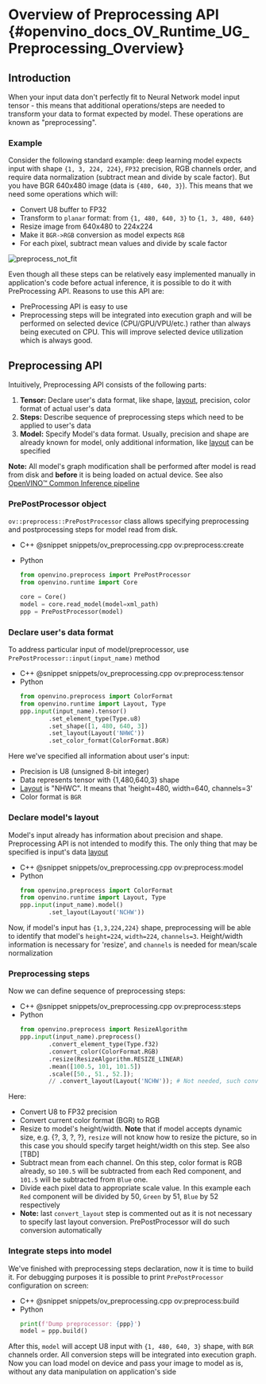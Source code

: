 # Overview of Preprocessing API {#openvino_docs_OV_Runtime_UG_Preprocessing_Overview}

## Introduction

When your input data don't perfectly fit to Neural Network model input tensor - this means that additional operations/steps are needed to transform your data to format expected by model. These operations are known as "preprocessing".

### Example
Consider the following standard example: deep learning model expects input with shape `{1, 3, 224, 224}`, `FP32` precision, RGB channels order, and require data normalization (subtract mean and divide by scale factor). But you have BGR 640x480 image (data is `{480, 640, 3}`). This means that we need some operations which will:
 - Convert U8 buffer to FP32
 - Transform to `planar` format: from `{1, 480, 640, 3}` to `{1, 3, 480, 640}`
 - Resize image from 640x480 to 224x224
 - Make it `BGR->RGB` conversion as model expects `RGB`
 - For each pixel, subtract mean values and divide by scale factor

![preprocess_not_fit]


Even though all these steps can be relatively easy implemented manually in application's code before actual inference, it is possible to do it with PreProcessing API. Reasons to use this API are:
 - PreProcessing API is easy to use
 - Preprocessing steps will be integrated into execution graph and will be performed on selected device (CPU/GPU/VPU/etc.) rather than always being executed on CPU. This will improve selected device utilization which is always good.

## Preprocessing API

Intuitively, Preprocessing API consists of the following parts:
 1) **Tensor:** Declare user's data format, like shape, [layout](./layout_overview.md), precision, color format of actual user's data
 2) **Steps:** Describe sequence of preprocessing steps which need to be applied to user's data
 3) **Model:** Specify Model's data format. Usually, precision and shape are already known for model, only additional information, like [layout](./layout_overview.md) can be specified

**Note:** All model's graph modification shall be performed after model is read from disk and **before** it is being loaded on actual device. See also [OpenVINO™ Common Inference pipeline](../migration_ov_2_0/docs/common_inference_pipeline.md)

### PrePostProcessor object

`ov::preprocess::PrePostProcessor` class allows specifying preprocessing and postprocessing steps for model read from disk.
- C++
@snippet snippets/ov_preprocessing.cpp ov:preprocess:create

- Python
    ```python
    from openvino.preprocess import PrePostProcessor
    from openvino.runtime import Core

    core = Core()
    model = core.read_model(model=xml_path)
    ppp = PrePostProcessor(model)
     ```

### Declare user's data format

To address particular input of model/preprocessor, use `PrePostProcessor::input(input_name)` method

- C++
@snippet snippets/ov_preprocessing.cpp ov:preprocess:tensor
- Python
    ```python
    from openvino.preprocess import ColorFormat
    from openvino.runtime import Layout, Type
    ppp.input(input_name).tensor()
            .set_element_type(Type.u8)
            .set_shape([1, 480, 640, 3])
            .set_layout(Layout('NHWC'))
            .set_color_format(ColorFormat.BGR)
     ```


Here we've specified all information about user's input:
 - Precision is U8 (unsigned 8-bit integer)
 - Data represents tensor with {1,480,640,3} shape
 - [Layout](./layout_overview.md) is "NHWC". It means that 'height=480, width=640, channels=3'
 - Color format is `BGR`

### Declare model's layout

Model's input already has information about precision and shape. Preprocessing API is not intended to modify this. The only thing that may be specified is input's data [layout](./layout_overview.md)

- C++
@snippet snippets/ov_preprocessing.cpp ov:preprocess:model
- Python
    ```python
    from openvino.preprocess import ColorFormat
    from openvino.runtime import Layout, Type
    ppp.input(input_name).model()
            .set_layout(Layout('NCHW'))
     ```


Now, if model's input has `{1,3,224,224}` shape, preprocessing will be able to identify that model's `height=224`, `width=224`, `channels=3`. Height/width information is necessary for 'resize', and `channels` is needed for mean/scale normalization

### Preprocessing steps

Now we can define sequence of preprocessing steps:

- C++
@snippet snippets/ov_preprocessing.cpp ov:preprocess:steps
- Python
    ```python
    from openvino.preprocess import ResizeAlgorithm
    ppp.input(input_name).preprocess()
            .convert_element_type(Type.f32)
            .convert_color(ColorFormat.RGB)
            .resize(ResizeAlgorithm.RESIZE_LINEAR)
            .mean([100.5, 101, 101.5])
            .scale([50., 51., 52.]);
            // .convert_layout(Layout('NCHW')); # Not needed, such conversion will be added implicitly
     ```

Here:
 - Convert U8 to FP32 precision
 - Convert current color format (BGR) to RGB
 - Resize to model's height/width. **Note** that if model accepts dynamic size, e.g. {?, 3, ?, ?}, `resize` will not know how to resize the picture, so in this case you should specify target height/width on this step. See also [TBD]
 - Subtract mean from each channel. On this step, color format is RGB already, so `100.5` will be subtracted from each Red component, and `101.5` will be subtracted from `Blue` one.
 - Divide each pixel data to appropriate scale value. In this example each `Red` component will be divided by 50, `Green` by 51, `Blue` by 52 respectively
 - **Note:** last `convert_layout` step is commented out as it is not necessary to specify last layout conversion. PrePostProcessor will do such conversion automatically

### Integrate steps into model

We've finished with preprocessing steps declaration, now it is time to build it. For debugging purposes it is possible to print `PrePostProcessor` configuration on screen:

- C++
@snippet snippets/ov_preprocessing.cpp ov:preprocess:build
- Python
    ```python
    print(f'Dump preprocessor: {ppp}')
    model = ppp.build()
     ```


After this, `model` will accept U8 input with `{1, 480, 640, 3}` shape, with `BGR` channels order. All conversion steps will be integrated into execution graph. Now you can load model on device and pass your image to model as is, without any data manipulation on application's side


[preprocess_not_fit]: img/preprocess_not_fit.png
